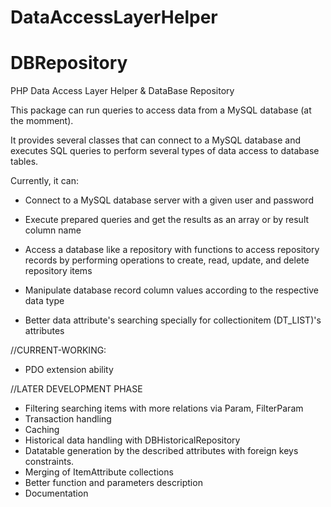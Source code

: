 # DataAccessLayerHelper
# DBRepository

PHP Data Access Layer Helper & DataBase Repository

This package can run queries to access data from a MySQL database (at the momment).

It provides several classes that can connect to a MySQL database and executes SQL queries to perform several types of data access to database tables.

Currently, it can:

- Connect to a MySQL database server with a given user and password

- Execute prepared queries and get the results as an array or by result column name

- Access a database like a repository with functions to access repository records by performing operations to create, read, update, and delete repository items

- Manipulate database record column values according to the respective data type

- Better data attribute's searching specially for collectionitem (DT_LIST)'s attributes

//CURRENT-WORKING:
- PDO extension ability

//LATER DEVELOPMENT PHASE
- Filtering searching items with more relations via Param, FilterParam
- Transaction handling
- Caching
- Historical data handling with DBHistoricalRepository
- Datatable generation by the described attributes with foreign keys constraints.
- Merging of ItemAttribute collections
- Better function and parameters description
- Documentation